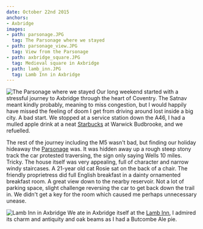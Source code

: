 ```yaml
---
date: October 22nd 2015
anchors:
- Axbridge
images:
- path: parsonage.JPG
  tag: The Parsonage where we stayed
- path: parsonage_view.JPG
  tag: View from the Parsonage
- path: axbridge_square.JPG
  tag: Medieval square in Axbridge
- path: lamb_inn.JPG
  tag: Lamb Inn in Axbridge
---
```

![The Parsonage where we stayed](parsonage.JPG)
Our long weekend started with a stressful journey to Axbridge through the heart of
Coventry. The Satnav meant kindly probably, meaning to miss congestion, but I would
happily have missed the feeling of doom I get from driving around lost inside a
big city. A bad start. We stopped at a service station down the A46, I had a mulled apple
drink at a neat [Starbucks](https://www.starbucks.co.uk/) at Warwick Budbrooke,
and we refuelled.

The rest of the journey including the M5 wasn't bad, but finding our holiday hideaway
the [Parsonage](http://www.the-parsonage-axbridge.co.uk) was. It was hidden away up a rough steep stony track the car protested traversing,
the sign only saying Wells 10 miles. Tricky. The house itself was very appealing, full of
character and narrow windy staircases. A 21-year old cat Rosie sat on the back of a chair.
The friendly proprietress did full English breakfast in a dainty ornamented breakfast
room. A great view down to the nearby reservoir. Not a lot of parking space, slight
challenge reversing the car to get back down the trail in. We didn't get a key for the
room which caused me perhaps unnecessary unease.

![Lamb Inn in Axbridge](lamb_inn.JPG)
We ate in Axbridge itself at the [Lamb Inn](https://www.butcombe.com/pubs/the-lamb-hotel/), I admired its
charm and antiquity and oak beams as I had a Butcombe Ale pie.
